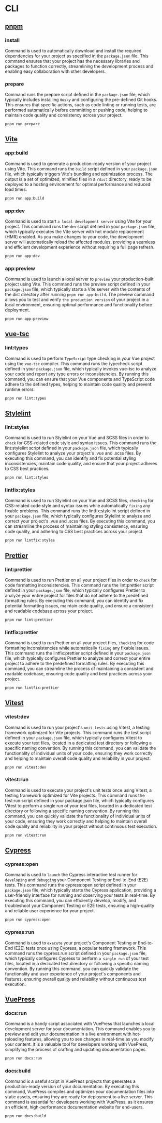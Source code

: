 # CLI

## [pnpm](https://pnpm.io/)

### install

Command is used to automatically download and install the required dependencies for your project as specified in the `package.json` file. This command ensures that your project has the necessary libraries and packages to function correctly, streamlining the development process and enabling easy collaboration with other developers.

### prepare

Command runs the prepare script defined in the `package.json` file, which typically includes installing `Husky` and configuring the pre-defined Git hooks. This ensures that specific actions, such as code linting or running tests, are performed automatically before committing or pushing code, helping to maintain code quality and consistency across your project.

```bash
pnpm run prepare
```

## [Vite](https://vitejs.dev/)

### app:build

Command is used to generate a production-ready version of your project using Vite. This command runs the `build` script defined in your `package.json` file, which typically triggers Vite's bundling and optimization process. The output is a set of optimized, minified files in a `/dist` directory, ready to be deployed to a hosting environment for optimal performance and reduced load times.

```bash
pnpm run app:build
```

### app:dev

Command is used to start `a local development server` using Vite for your project. This command runs the `dev` script defined in your `package.json` file, which typically executes the Vite server with hot module replacement (HMR) enabled. As you make changes to your code, the development server will automatically reload the affected modules, providing a seamless and efficient development experience without requiring a full page refresh.

```bash
pnpm run app:dev
```

### app:preview

Command is used to launch a local server to `preview` your production-built project using Vite. This command runs the preview script defined in your `package.json` file, which typically starts a Vite server with the contents of the dist directory after running `pnpm run app:build`. The preview command allows you to test and verify `the production version` of your project in a local environment, ensuring optimal performance and functionality before deployment.

```bash
pnpm run app:preview
```

## [vue-tsc](https://www.npmjs.com/package/vue-tsc)

### lint:types

Command is used to perform `TypeScript` type checking in your Vue project using the `vue-tsc` compiler. This command runs the typecheck script defined in your `package.json` file, which typically invokes vue-tsc to analyze your code and report any type errors or inconsistencies. By running this command, you can ensure that your Vue components and TypeScript code adhere to the defined types, helping to maintain code quality and prevent runtime errors.

```bash
pnpm run lint:types
```

## [Stylelint](https://stylelint.io)

### lint:styles

Command is used to run Stylelint on your Vue and SCSS files in order to `check` for CSS-related code style and syntax issues. This command runs the lint:stylelint script defined in your `package.json` file, which typically configures Stylelint to analyze your project's .vue and .scss files. By executing this command, you can identify and fix potential styling inconsistencies, maintain code quality, and ensure that your project adheres to CSS best practices.

```bash
pnpm run lint:styles
```

### lintfix:styles

Command is used to run Stylelint on your Vue and SCSS files, `checking` for CSS-related code style and syntax issues while automatically `fixing` any fixable problems. This command runs the lintfix:stylelint script defined in your `package.json` file, which typically configures Stylelint to analyze and correct your project's .vue and .scss files. By executing this command, you can streamline the process of maintaining styling consistency, ensuring code quality, and adhering to CSS best practices across your project.

```bash
pnpm run lintfix:styles
```

## [Prettier](https://prettier.io)

### lint:prettier

Command is used to run Prettier on all your project files in order to `check` for code formatting inconsistencies. This command runs the lint:prettier script defined in your `package.json` file, which typically configures Prettier to analyze your entire project for files that do not adhere to the predefined formatting rules. By executing this command, you can identify and fix potential formatting issues, maintain code quality, and ensure a consistent and readable codebase across your project.

```bash
pnpm run lint:prettier
```

### lintfix:prettier

Command is used to run Prettier on all your project files, `checking` for code formatting inconsistencies while automatically `fixing` any fixable issues. This command runs the lintfix:prettier script defined in your `package.json` file, which typically configures Prettier to analyze and correct your entire project to adhere to the predefined formatting rules. By executing this command, you can streamline the process of maintaining a consistent and readable codebase, ensuring code quality and best practices across your project.

```bash
pnpm run lintfix:prettier
```

## [Vitest](https://vitest.dev/)

### vitest:dev

Command is used to run your project's `unit tests` using Vitest, a testing framework optimized for Vite projects. This command runs the test script defined in your `package.json` file, which typically configures Vitest to execute your test files, located in a dedicated test directory or following a specific naming convention. By running this command, you can validate the functionality of individual units of your code, ensuring they work correctly and helping to maintain overall code quality and reliability in your project.

```bash
pnpm run vitest:dev
```

### vitest:run

Command is used to execute your project's unit tests once using Vitest, a testing framework optimized for Vite projects. This command runs the test:run script defined in your package.json file, which typically configures Vitest to perform a single run of your test files, located in a dedicated test directory or following a specific naming convention. By running this command, you can quickly validate the functionality of individual units of your code, ensuring they work correctly and helping to maintain overall code quality and reliability in your project without continuous test execution.

```bash
pnpm run vitest:run
```

## [Cypress](https://www.cypress.io/)

### cypress:open

Command is used to `launch` the Cypress interactive test runner for `developing` and `debugging` your Component Testing or End-to-End (E2E) tests. This command runs the cypress:open script defined in your `package.json` file, which typically starts the Cypress application, providing a user-friendly interface for running and observing your tests in real-time. By executing this command, you can efficiently develop, modify, and troubleshoot your Component Testing or E2E tests, ensuring a high-quality and reliable user experience for your project.

```bash
pnpm run cypress:open
```

### cypress:run

Command is used to `execute` your project's Component Testing or End-to-End (E2E) tests once using Cypress, a popular testing framework. This command runs the cypress:run script defined in your `package.json` file, which typically configures Cypress to perform `a single run` of your test files, located in a dedicated test directory or following a specific naming convention. By running this command, you can quickly validate the functionality and user experience of your project's components and features, ensuring overall quality and reliability without continuous test execution.

## [VuePress](https://v2.vuepress.vuejs.org/)

### docs:run

Command is a handy script associated with VuePress that launches a local development server for your documentation. This command enables you to preview and edit your documentation in a live environment with hot-reloading features, allowing you to see changes in real-time as you modify your content. It is a valuable tool for developers working with VuePress, simplifying the process of crafting and updating documentation pages.

```bash
pnpm run docs:run
```

### docs:build

Command is a useful script in VuePress projects that generates a production-ready version of your documentation. By executing this command, VuePress compiles and optimizes your documentation files into static assets, ensuring they are ready for deployment to a live server. This command is essential for developers working with VuePress, as it ensures an efficient, high-performance documentation website for end-users.

```bash
pnpm run docs:build
```
